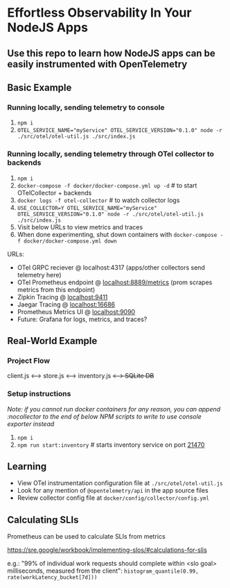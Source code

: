# Effortless Observability In Your NodeJS Apps

## Use this repo to learn how NodeJS apps can be easily instrumented with OpenTelemetry

## Basic Example

### Running locally, sending telemetry to console

1. `npm i`
2. `OTEL_SERVICE_NAME="myService" OTEL_SERVICE_VERSION="0.1.0" node -r ./src/otel/otel-util.js ./src/index.js`

### Running locally, sending telemetry through OTel collector to backends

1. `npm i`
2. `docker-compose -f docker/docker-compose.yml up -d` # to start OTelCollector + backends
3. `docker logs -f otel-collector` # to watch collector logs
4. `USE_COLLECTOR=Y OTEL_SERVICE_NAME="myService" OTEL_SERVICE_VERSION="0.1.0" node -r ./src/otel/otel-util.js ./src/index.js`
5. Visit below URLs to view metrics and traces
6. When done experimenting, shut down containers with `docker-compose -f docker/docker-compose.yml down`

URLs:

- OTel GRPC reciever @ localhost:4317 (apps/other collectors send telemetry here)
- OTel Prometheus endpoint @ [localhost:8889/metrics](http://localhost:8889/metrics) (prom scrapes metrics from this endpoint)
- Zipkin Tracing @ [localhost:9411](http://localhost:9411)
- Jaegar Tracing @ [localhost:16686](http://localhost:16686)
- Prometheus Metrics UI @ [localhost:9090](http://localhost:9090)
- Future: Grafana for logs, metrics, and traces?

## Real-World Example

### Project Flow

client.js <--> store.js <--> inventory.js <s><--> SQLite DB</s>

### Setup instructions

_Note: if you cannot run docker containers for any reason, you can append :nocollector to the end of below NPM scripts to write to use console exporter instead_

1. `npm i`
2. `npm run start:inventory` # starts inventory service on port [21470](http://localhost:21470/products)

## Learning

- View OTel instrumentation configuration file at `./src/otel/otel-util.js`
- Look for any mention of `@opentelemetry/api` in the app source files
- Review collector config file at `docker/config/collector/config.yml`

## Calculating SLIs

Prometheus can be used to calculate SLIs from metrics

https://sre.google/workbook/implementing-slos/#calculations-for-slis

e.g.: "99% of individual work requests should complete within \<slo goal\> milliseconds, measured from the client": `histogram_quantile(0.99, rate(workLatency_bucket[7d]))`
